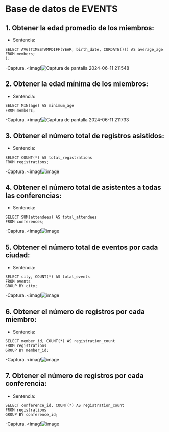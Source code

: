 # Base de datos de EVENTS 
## 1. Obtener la edad promedio de los miembros:
 - Sentencia:
```
SELECT AVG(TIMESTAMPDIFF(YEAR, birth_date, CURDATE())) AS average_age
FROM members;
);
````
-Captura.
<imag!![Captura de pantalla 2024-06-11 211548](https://github.com/micaelabar/Funciones-agregaci-n/assets/148156209/a084d4c8-9d31-4f20-9051-9789d560e816)
## 2. Obtener la edad mínima de los miembros:
 - Sentencia:
```
SELECT MIN(age) AS minimum_age
FROM members;
````
-Captura.
<imag!![Captura de pantalla 2024-06-11 211733](https://github.com/micaelabar/Funciones-agregaci-n/assets/148156209/faccf679-220c-4726-a433-b85ac7b154b5)
## 3. Obtener el número total de registros asistidos:
 - Sentencia:
```
SELECT COUNT(*) AS total_registrations
FROM registrations;
````
-Captura.
<imag!![image](https://github.com/micaelabar/Funciones-agregaci-n/assets/148156209/b4ddad11-a5f9-48cd-944e-25fd718d8e5f)

## 4. Obtener el número total de asistentes a todas las conferencias:
 - Sentencia:
```
SELECT SUM(attendees) AS total_attendees
FROM conferences;
````
-Captura.
<imag!![image](https://github.com/micaelabar/Funciones-agregaci-n/assets/148156209/3c75ef88-aef6-421f-8add-939cf68206d5)
## 5. Obtener el número total de eventos por cada ciudad:
 - Sentencia:
```
SELECT city, COUNT(*) AS total_events
FROM events
GROUP BY city;
````
-Captura.
<imag!![image](https://github.com/micaelabar/Funciones-agregaci-n/assets/148156209/0b6aff4e-3803-4328-bf8a-6a174d2da8e8)
## 6. Obtener el número de registros por cada miembro:
 - Sentencia:
```
SELECT member_id, COUNT(*) AS registration_count
FROM registrations
GROUP BY member_id;
````
-Captura.
<imag!![image](https://github.com/micaelabar/Funciones-agregaci-n/assets/148156209/4da7c4d7-f1a6-4eab-b3f8-a919996f8c38)
## 7. Obtener el número de registros por cada conferencia:
 - Sentencia:
```
SELECT conference_id, COUNT(*) AS registration_count
FROM registrations
GROUP BY conference_id;
````
-Captura.
<imag!![image](https://github.com/micaelabar/Funciones-agregaci-n/assets/148156209/12aa1119-8678-4066-8813-88672a92cd71)

